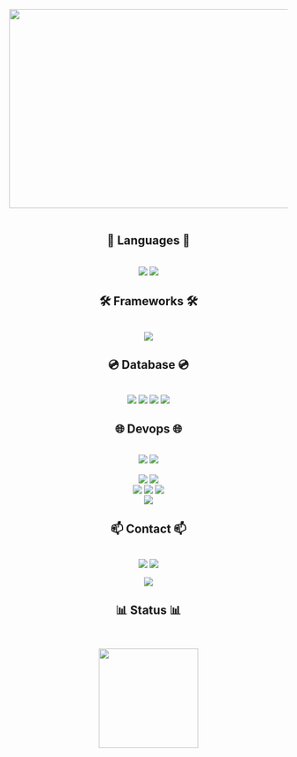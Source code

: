 <div align="center">
  <img src="https://github.com/user-attachments/assets/974fbe59-109f-47b1-97cf-7e16da23c40d" width="1080" height="360"/>
</div>
<br/>

<div align="center">
  <h2 style="text-align: center;">📖 Languages 📖</h2>
  <br/>
  <img src="https://img.shields.io/badge/Javascript-F7DF1E?style=for-the-badge&logo=javascript&logoColor=white">
  <img src="https://img.shields.io/badge/Typescript-3178C6?style=for-the-badge&logo=typescript&logoColor=white">
  <br/>

  <h2 style="text-align: center;">🛠️ Frameworks 🛠️</h2>
  <br/>
  <img src="https://img.shields.io/badge/NestJS-E0234E?style=for-the-badge&logo=nestjs&logoColor=white">
  <br/>

  <h2 style="text-align: center;">💿 Database 💿</h2>
  <br/>
  <img src="https://img.shields.io/badge/mysql-4479A1?style=for-the-badge&logo=mysql&logoColor=white">
  <img src="https://img.shields.io/badge/postgresql-4169E1?style=for-the-badge&logo=postgresql&logoColor=white">
  <img src="https://img.shields.io/badge/mongodb-47A248?style=for-the-badge&logo=mongodb&logoColor=white">
  <img src="https://img.shields.io/badge/redis-FF4438?style=for-the-badge&logo=redis&logoColor=white">
  <br/>
  
  <h2 style="text-align: center;">🌐 Devops 🌐</h2>
  <br/>
  <img src="https://img.shields.io/badge/aws-FF9900?style=for-the-badge&logo=amazon&logoColor=white">
  <img src="https://img.shields.io/badge/ncp-03C75A?style=for-the-badge&logo=naver&logoColor=white">
  <br/>
  <br/>
  <img src="https://img.shields.io/badge/github actions-2088FF?style=for-the-badge&logo=githubactions&logoColor=white">
  <img src="https://img.shields.io/badge/argoCD-EF7B4D?style=for-the-badge&logo=argo&logoColor=white">
  <br/>
  <img src="https://img.shields.io/badge/docker-2496ED?style=for-the-badge&logo=docker&logoColor=white">
  <img src="https://img.shields.io/badge/kubernetes-326CE5?style=for-the-badge&logo=kubernetes&logoColor=white">
  <img src="https://img.shields.io/badge/helm-0F1689?style=for-the-badge&logo=helm&logoColor=white">
  <br/>
  <img src="https://img.shields.io/badge/grafana-F46800?style=for-the-badge&logo=grafana&logoColor=white">
  <br/>

  <h2 style="text-align: center;">📫 Contact 📫</h2>
  <br/>
  <a href="https://5kiran.tistory.com/" target="_blank"><img src="https://img.shields.io/badge/TISTORY-FF6000?style=flat-square&logo=Tistory&logoColor=white"/></a>
  <a href="https://blog.naver.com/ssses1/" target="_blank"><img src="https://img.shields.io/badge/NBLOG-03C75A?style=flat-square&logo=Naver&logoColor=white"/></a>
<!--   <a href="https://blog.naver.com/ssses1/" target="_blank"><img src="https://img.shields.io/badge/NBLOG-03C75A?style=flat-square&logo=Tistory&logoColor=white"/></a> -->
  
  <a href="mailto:gilhwoan.develop@gmail.com" target="_blank"><img src="https://img.shields.io/badge/MAIL-EA4335?style=flat-square&logo=Gmail&logoColor=white"/></a>
  <br/>

  <h2 style="text-align: center;">📊 Status 📊</h2>
  <br/>
</div>


<p align="center">


<a href="https://github.com/5kiran">
  <img align="center" src="https://github-readme-stats-plum-five-48.vercel.app/api?username=5kiran&count_private=true&show_icons=true&&theme=radical" height="180"/>
</a>
</p>







